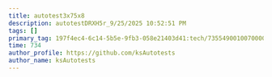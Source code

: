 ```yaml
---
title: autotest3x75x8
description: autotestDRXH5r_9/25/2025 10:52:51 PM
tags: []
primary_tag: 197f4ec4-6c14-5b5e-9fb3-058e21403d41:tech/73554900100700000996/67838200100800006287
time: 734
author_profile: https://github.com/ksAutotests
author_name: ksAutotests
---
```


